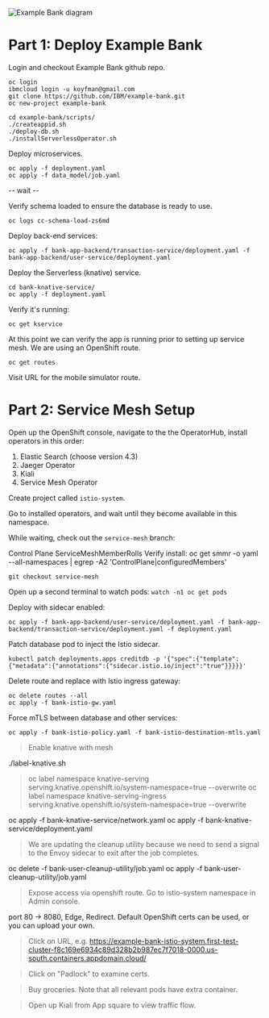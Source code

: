 
![Example Bank diagram](../images/pattern-flow-diag.png)

# Part 1: Deploy Example Bank

Login and checkout Example Bank github repo.

```
oc login
ibmcloud login -u koyfman@gmail.com
git clone https://github.com/IBM/example-bank.git
oc new-project example-bank
```

```
cd example-bank/scripts/
./createappid.sh
./deploy-db.sh
./installServerlessOperator.sh
```

Deploy microservices.

```
oc apply -f deployment.yaml
oc apply -f data_model/job.yaml
```
-- wait --

Verify schema loaded to ensure the database is ready to use.

```
oc logs cc-schema-load-zs6md
```

Deploy back-end services:

```
oc apply -f bank-app-backend/transaction-service/deployment.yaml -f bank-app-backend/user-service/deployment.yaml
```

Deploy the Serverless (knative) service.

```
cd bank-knative-service/
oc apply -f deployment.yaml
```
Verify it's running:

```
oc get kservice
```

At this point we can verify the app is running prior to setting up service mesh. 
We are using an OpenShift route.

```
oc get routes
```
Visit URL for the mobile simulator route.

# Part 2: Service Mesh Setup

Open up the OpenShift console, navigate to the the OperatorHub, install operators in this order:

 1. Elastic Search (choose version 4.3)
 2. Jaeger Operator
 3. Kiali
 4. Service Mesh Operator

Create project called `istio-system`.

Go to installed operators, and wait until they become available in this namespace.

While waiting, check out the `service-mesh` branch:

Control Plane
ServiceMeshMemberRolls
Verify install: oc get smmr -o yaml --all-namespaces | egrep -A2 'ControlPlane|configuredMembers'

```
git checkout service-mesh
````

Open up a second terminal to watch pods: `watch -n1 oc get pods`

Deploy with sidecar enabled:

```
oc apply -f bank-app-backend/user-service/deployment.yaml -f bank-app-backend/transaction-service/deployment.yaml -f deployment.yaml
```

Patch database pod to inject the Istio sidecar.

```
kubectl patch deployments.apps creditdb -p '{"spec":{"template":{"metadata":{"annotations":{"sidecar.istio.io/inject":"true"}}}}}'
```

Delete route and replace with Istio ingress gateway:

```
oc delete routes --all
oc apply -f bank-istio-gw.yaml
```

Force mTLS between database and other services:

```
oc apply -f bank-istio-policy.yaml -f bank-istio-destination-mtls.yaml
```

> Enable knative with mesh

./label-knative.sh
   > oc label namespace knative-serving serving.knative.openshift.io/system-namespace=true --overwrite
   > oc label namespace knative-serving-ingress serving.knative.openshift.io/system-namespace=true --overwrite

oc apply -f bank-knative-service/network.yaml
oc apply -f bank-knative-service/deployment.yaml


>  We are updating the cleanup utility because we need to send a signal to the Envoy sidecar to exit after the job completes.

oc delete -f bank-user-cleanup-utility/job.yaml
oc apply -f bank-user-cleanup-utility/job.yaml

> Expose access via openshift route. Go to istio-system namespace in Admin console.

port 80 -> 8080, Edge, Redirect.  Default OpenShift certs can be used, or you can upload your own.

> Click on URL, e.g. https://example-bank-istio-system.first-test-cluster-f8c169e6934c89d328b2b987ec7f7018-0000.us-south.containers.appdomain.cloud/

> Click on "Padlock" to examine certs.

> Buy groceries. Note that all relevant pods have extra container.

> Open up Kiali from App square to view traffic flow.